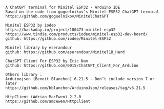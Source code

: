     A ChatGPT terminal for Minitel ESP32 - Arduino IDE
    Based on the code from goguelnikov’s Minitel ESP32 ChatGPT terminal
    https://github.com/goguelnikov/MinitelChatGPT

    Minitel ESP32 by iodeo
    https://hackaday.io/project/180473-minitel-esp32
    https://www.tindie.com/products/iodeo/minitel-esp32-dev-board/
    github: https://github.com/iodeo/Minitel-ESP32 
    
    Minitel library by eserandour
    github: https://github.com/eserandour/Minitel1B_Hard
    
    ChatGPT Client For ESP32 by Eric Nam
    github: https://github.com/0015/ChatGPT_Client_For_Arduino

    Others library :
    Arduinojson (Benoit Blanchon) 6.21.5 - Don’t include version 7 or later
    https://github.com/bblanchon/ArduinoJson/releases/tag/v6.21.5
    
    HttpClient (Adrian MacEwen) 2.2.0
    https://github.com/amcewen/HttpClient
    
